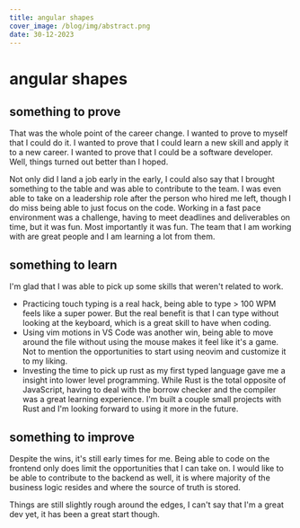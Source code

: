```yaml
---
title: angular shapes
cover_image: /blog/img/abstract.png
date: 30-12-2023
---
```


# angular shapes

## something to prove

That was the whole point of the career change. I wanted to prove to myself that I could do it. I wanted to prove that I could learn a new skill and apply it to a new career. I wanted to prove that I could be a software developer. Well, things turned out better than I hoped.

Not only did I land a job early in the early, I could also say that I brought something to the table and was able to contribute to the team. I was even able to take on a leadership role after the person who hired me left, though I do miss being able to just focus on the code. Working in a fast pace environment was a challenge, having to meet deadlines and deliverables on time, but it was fun. Most importantly it was fun. The team that I am working with are great people and I am learning a lot from them.

## something to learn

I'm glad that I was able to pick up some skills that weren't related to work.

- Practicing touch typing is a real hack, being able to type > 100 WPM feels like a super power. But the real benefit is that I can type without looking at the keyboard, which is a great skill to have when coding.
- Using vim motions in VS Code was another win, being able to move around the file without using the mouse makes it feel like it's a game. Not to mention the opportunities to start using neovim and customize it to my liking.
- Investing the time to pick up rust as my first typed language gave me a insight into lower level programming. While Rust is the total opposite of JavaScript, having to deal with the borrow checker and the compiler was a great learning experience. I'm built a couple small projects with Rust and I'm looking forward to using it more in the future.

## something to improve

Despite the wins, it's still early times for me. Being able to code on the frontend only does limit the opportunities that I can take on. I would like to be able to contribute to the backend as well, it is where majority of the business logic resides and where the source of truth is stored.

Things are still slightly rough around the edges, I can't say that I'm a great dev yet, it has been a great start though.
